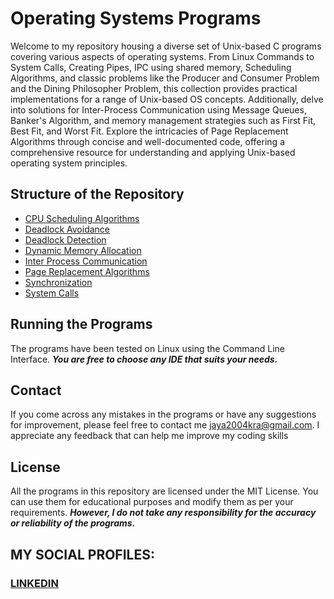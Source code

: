 # Operating Systems Programs
Welcome to my repository housing a diverse set of Unix-based C programs covering various aspects of operating systems. From Linux Commands to System Calls, Creating Pipes, IPC using shared memory, Scheduling Algorithms, and classic problems like the Producer and Consumer Problem and the Dining Philosopher Problem, this collection provides practical implementations for a range of Unix-based OS concepts. Additionally, delve into solutions for Inter-Process Communication using Message Queues, Banker's Algorithm, and memory management strategies such as First Fit, Best Fit, and Worst Fit. Explore the intricacies of Page Replacement Algorithms through concise and well-documented code, offering a comprehensive resource for understanding and applying Unix-based operating system principles.

## Structure of the Repository

* [CPU Scheduling Algorithms](https://github.com/fromjyce/OperatingSystemPrograms/tree/main/CPU%20Scheduling%20Algorithms)
* [Deadlock Avoidance](https://github.com/fromjyce/OperatingSystemPrograms/tree/main/Deadlock%20Avoidance)
* [Deadlock Detection](https://github.com/fromjyce/OperatingSystemPrograms/tree/main/Deadlock%20Detection)
* [Dynamic Memory Allocation](https://github.com/fromjyce/OperatingSystemPrograms/tree/main/Dynamic%20Memory%20Allocation)
* [Inter Process Communication](https://github.com/fromjyce/OperatingSystemPrograms/tree/main/Inter%20Process%20Communication)
* [Page Replacement Algorithms](https://github.com/fromjyce/OperatingSystemPrograms/tree/main/Page%20Replacement%20Algorithms)
* [Synchronization](https://github.com/fromjyce/OperatingSystemPrograms/tree/main/Synchronization)
* [System Calls](https://github.com/fromjyce/OperatingSystemPrograms/tree/main/System%20Calls)

## Running the Programs
The programs have been tested on Linux using the Command Line Interface.
***You are free to choose any IDE that suits your needs.***

## Contact
If you come across any mistakes in the programs or have any suggestions for improvement, please feel free to contact me <jaya2004kra@gmail.com>. I appreciate any feedback that can help me improve my coding skills

## License
All the programs in this repository are licensed under the MIT License. You can use them for educational purposes and modify them as per your requirements. ***However, I do not take any responsibility for the accuracy or reliability of the programs.***

## MY SOCIAL PROFILES:
### [LINKEDIN](https://www.linkedin.com/in/jayashrek/)
